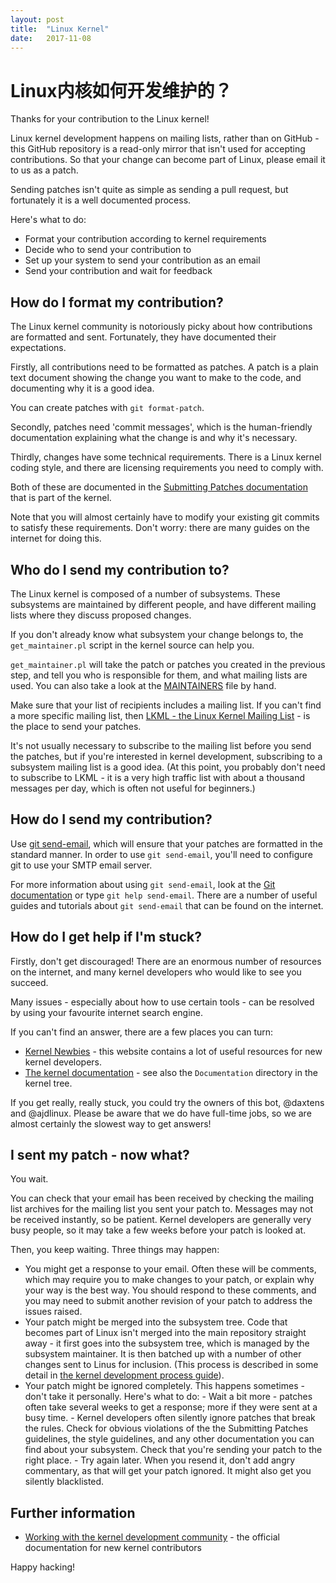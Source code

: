 ```yaml
---
layout: post
title:  "Linux Kernel"
date:   2017-11-08
---
```


# Linux内核如何开发维护的？

Thanks for your contribution to the Linux kernel!

Linux kernel development happens on mailing lists, rather than on GitHub - this GitHub repository is a read-only mirror that isn't used for accepting contributions. So that your change can become part of Linux, please email it to us as a patch.

Sending patches isn't quite as simple as sending a pull request, but fortunately it is a well documented process.

Here's what to do:

 - Format your contribution according to kernel requirements
 - Decide who to send your contribution to
 - Set up your system to send your contribution as an email
 - Send your contribution and wait for feedback

## How do I format my contribution?

The Linux kernel community is notoriously picky about how contributions are formatted and sent. Fortunately, they have documented their expectations.

Firstly, all contributions need to be formatted as patches. A patch is a plain text document showing the change you want to make to the code, and documenting why it is a good idea.

You can create patches with `git format-patch`.

Secondly, patches need 'commit messages', which is the human-friendly documentation explaining what the change is and why it's necessary.

Thirdly, changes have some technical requirements. There is a Linux kernel coding style, and there are licensing requirements you need to comply with.

Both of these are documented in the [Submitting Patches documentation](https://kernel.org/doc/html/latest/process/submitting-patches.html) that is part of the kernel.

Note that you will almost certainly have to modify your existing git commits to satisfy these requirements. Don't worry: there are many guides on the internet for doing this.

## Who do I send my contribution to?

The Linux kernel is composed of a number of subsystems. These subsystems are maintained by different people, and have different mailing lists where they discuss proposed changes.

If you don't already know what subsystem your change belongs to, the `get_maintainer.pl` script in the kernel source can help you.

`get_maintainer.pl` will take the patch or patches you created in the previous step, and tell you who is responsible for them, and what mailing lists are used. You can also take a look at the [MAINTAINERS](https://www.kernel.org/doc/linux/MAINTAINERS) file by hand.

Make sure that your list of recipients includes a mailing list. If you can't find a more specific mailing list, then [LKML - the Linux Kernel Mailing List](http://vger.kernel.org/vger-lists.html#linux-kernel) - is the place to send your patches.

It's not usually necessary to subscribe to the mailing list before you send the patches, but if you're interested in kernel development, subscribing to a subsystem mailing list is a good idea. (At this point, you probably don't need to subscribe to LKML - it is a very high traffic list with about a thousand messages per day, which is often not useful for beginners.)

## How do I send my contribution?

Use [git send-email](https://git-scm.com/docs/git-send-email), which will ensure that your patches are formatted in the standard manner. In order to use `git send-email`, you'll need to configure git to use your SMTP email server.

For more information about using `git send-email`, look at the [Git documentation](https://git-scm.com/docs/git-send-email) or type `git help send-email`. There are a number of useful guides and tutorials about `git send-email` that can be found on the internet.

## How do I get help if I'm stuck?

Firstly, don't get discouraged! There are an enormous number of resources on the internet, and many kernel developers who would like to see you succeed.

Many issues - especially about how to use certain tools - can be resolved by using your favourite internet search engine.

If you can't find an answer, there are a few places you can turn:

 - [Kernel Newbies](https://kernelnewbies.org/) - this website contains a lot of useful resources for new kernel developers.
 - [The kernel documentation](https://www.kernel.org/doc/html/latest/) - see also the `Documentation` directory in the kernel tree.

If you get really, really stuck, you could try the owners of this bot, @daxtens and @ajdlinux. Please be aware that we do have full-time jobs, so we are almost certainly the slowest way to get answers!

## I sent my patch - now what?

You wait.

You can check that your email has been received by checking the mailing list archives for the mailing list you sent your patch to. Messages may not be received instantly, so be patient. Kernel developers are generally very busy people, so it may take a few weeks before your patch is looked at.

Then, you keep waiting. Three things may happen:

 - You might get a response to your email. Often these will be comments, which may require you to make changes to your patch, or explain why your way is the best way. You should respond to these comments, and you may need to submit another revision of your patch to address the issues raised.
  - Your patch might be merged into the subsystem tree. Code that becomes part of Linux isn't merged into the main repository straight away - it first goes into the subsystem tree, which is managed by the subsystem maintainer. It is then batched up with a number of other changes sent to Linus for inclusion. (This process is described in some detail in [the kernel development process guide](https://www.kernel.org/doc/html/latest/process/development-process.html)).
 - Your patch might be ignored completely. This happens sometimes - don't take it personally. Here's what to do:
       - Wait a bit more - patches often take several weeks to get a response; more if they were sent at a busy time.
       - Kernel developers often silently ignore patches that break the rules. Check for obvious violations of the the Submitting Patches guidelines, the style guidelines, and any other documentation you can find about your subsystem. Check that you're sending your patch to the right place.
       - Try again later. When you resend it, don't add angry commentary, as that will get your patch ignored. It might also get you silently blacklisted.

## Further information

 - [Working with the kernel development community](https://www.kernel.org/doc/html/latest/process/index.html) - the official documentation for new kernel contributors

Happy hacking!




